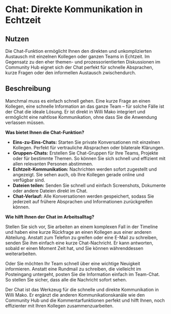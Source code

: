 
# Chat: Direkte Kommunikation in Echtzeit

## Nutzen

Die Chat-Funktion ermöglicht Ihnen den direkten und unkomplizierten Austausch mit einzelnen Kollegen oder ganzen Teams in Echtzeit. Im Gegensatz zu den eher themen- und prozessorientierten Diskussionen im Community Hub eignet sich der Chat perfekt für schnelle Absprachen, kurze Fragen oder den informellen Austausch zwischendurch.

## Beschreibung

Manchmal muss es einfach schnell gehen. Eine kurze Frage an einen Kollegen, eine schnelle Information an das ganze Team – für solche Fälle ist der Chat die ideale Lösung. Er ist direkt in Willi Mako integriert und ermöglicht eine nahtlose Kommunikation, ohne dass Sie die Anwendung verlassen müssen.

**Was bietet Ihnen die Chat-Funktion?**

*   **Eins-zu-Eins-Chats:** Starten Sie private Konversationen mit einzelnen Kollegen. Perfekt für vertrauliche Absprachen oder bilaterale Klärungen.
*   **Gruppen-Chats:** Erstellen Sie Chat-Gruppen für Ihre Teams, Projekte oder für bestimmte Themen. So können Sie sich schnell und effizient mit allen relevanten Personen abstimmen.
*   **Echtzeit-Kommunikation:** Nachrichten werden sofort zugestellt und angezeigt. Sie sehen auch, ob Ihre Kollegen gerade online und verfügbar sind.
*   **Dateien teilen:** Senden Sie schnell und einfach Screenshots, Dokumente oder andere Dateien direkt im Chat.
*   **Chat-Verlauf:** Alle Konversationen werden gespeichert, sodass Sie jederzeit auf frühere Absprachen und Informationen zurückgreifen können.

**Wie hilft Ihnen der Chat im Arbeitsalltag?**

Stellen Sie sich vor, Sie arbeiten an einem komplexen Fall in der Timeline und haben eine kurze Rückfrage an einen Kollegen aus einer anderen Abteilung. Anstatt zum Telefon zu greifen oder eine E-Mail zu schreiben, senden Sie ihm einfach eine kurze Chat-Nachricht. Er kann antworten, sobald er einen Moment Zeit hat, und Sie können währenddessen weiterarbeiten.

Oder Sie möchten Ihr Team schnell über eine wichtige Neuigkeit informieren. Anstatt eine Rundmail zu schreiben, die vielleicht im Posteingang untergeht, posten Sie die Information einfach im Team-Chat. So stellen Sie sicher, dass alle die Nachricht sofort sehen.

Der Chat ist das Werkzeug für die schnelle und direkte Kommunikation in Willi Mako. Er ergänzt die anderen Kommunikationskanäle wie den Community Hub und die Kommentarfunktionen perfekt und hilft Ihnen, noch effizienter mit Ihren Kollegen zusammenzuarbeiten.
